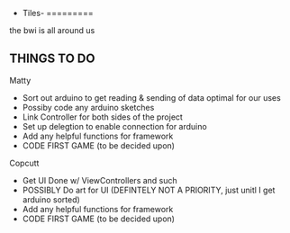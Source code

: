 - Tiles-
=========

the bwi is all around us


THINGS TO DO 
----------------

Matty

- Sort out arduino to get reading & sending of data optimal for our uses
- Possiby code any arduino sketches
- Link Controller for both sides of the project
- Set up delegtion to enable connection for arduino
- Add any helpful functions for framework
- CODE FIRST GAME (to be decided upon)

Copcutt

- Get UI Done w/ ViewControllers and such
- POSSIBLY Do art for UI (DEFINTELY NOT A PRIORITY, just unitl I get arduino sorted)
- Add any helpful functions for framework
- CODE FIRST GAME (to be decided upon)
